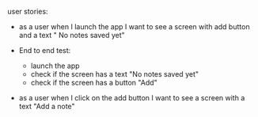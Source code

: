 
user stories: 

- as a user when I launch the app I want to see  a screen with add button and a text " No notes saved yet"
- End to end test: 
    - launch the app
    - check if the screen has a text "No notes saved yet"
    - check if the screen has a button "Add"
  
- as a user when I click on the add button I want to see a screen with a text "Add a note"